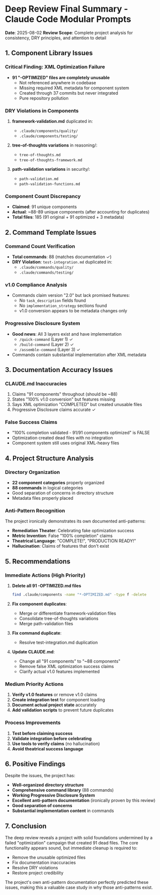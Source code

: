 # Deep Review Final Summary - Claude Code Modular Prompts

**Date**: 2025-08-02
**Review Scope**: Complete project analysis for consistency, DRY principles, and attention to detail

## 1. Component Library Issues

### Critical Finding: XML Optimization Failure
- **91 "-OPTIMIZED" files are completely unusable**
  - Not referenced anywhere in codebase
  - Missing required XML metadata for component system
  - Created through 37 commits but never integrated
  - Pure repository pollution

### DRY Violations in Components
1. **framework-validation.md** duplicated in:
   - `.claude/components/quality/`
   - `.claude/components/testing/`
   
2. **tree-of-thoughts variations** in reasoning/:
   - `tree-of-thoughts.md`
   - `tree-of-thoughts-framework.md`
   
3. **path-validation variations** in security/:
   - `path-validation.md`
   - `path-validation-functions.md`

### Component Count Discrepancy
- **Claimed**: 91 unique components
- **Actual**: ~88-89 unique components (after accounting for duplicates)
- **Total files**: 185 (91 original + 91 optimized + 3 metadata)

## 2. Command Template Issues

### Command Count Verification
- **Total commands**: 88 (matches documentation ✓)
- **DRY Violation**: `test-integration.md` duplicated in:
  - `.claude/commands/quality/`
  - `.claude/commands/testing/`

### v1.0 Compliance Analysis
- Commands claim version "2.0" but lack promised features:
  - No `task_description` fields found
  - No `implementation_strategy` sections found
  - v1.0 conversion appears to be metadata changes only

### Progressive Disclosure System
- **Good news**: All 3 layers exist and have implementation
  - `/quick-command` (Layer 1) ✓
  - `/build-command` (Layer 2) ✓
  - `/assemble-command` (Layer 3) ✓
- Commands contain substantial implementation after XML metadata

## 3. Documentation Accuracy Issues

### CLAUDE.md Inaccuracies
1. Claims "91 components" throughout (should be ~88)
2. States "100% v1.0 conversion" but features missing
3. Says XML optimization "COMPLETED" but created unusable files
4. Progressive Disclosure claims accurate ✓

### False Success Claims
- "100% completion validated - 91/91 components optimized" is FALSE
- Optimization created dead files with no integration
- Component system still uses original XML-heavy files

## 4. Project Structure Analysis

### Directory Organization
- **22 component categories** properly organized
- **88 commands** in logical categories
- Good separation of concerns in directory structure
- Metadata files properly placed

### Anti-Pattern Recognition
The project ironically demonstrates its own documented anti-patterns:
- **Remediation Theater**: Celebrating fake optimization success
- **Metric Invention**: False "100% completion" claims
- **Theatrical Language**: "COMPLETE!", "PRODUCTION READY!"
- **Hallucination**: Claims of features that don't exist

## 5. Recommendations

### Immediate Actions (High Priority)
1. **Delete all 91 -OPTIMIZED.md files**
   ```bash
   find .claude/components -name "*-OPTIMIZED.md" -type f -delete
   ```

2. **Fix component duplicates**:
   - Merge or differentiate framework-validation files
   - Consolidate tree-of-thoughts variations
   - Merge path-validation files

3. **Fix command duplicate**:
   - Resolve test-integration.md duplication

4. **Update CLAUDE.md**:
   - Change all "91 components" to "~88 components"
   - Remove false XML optimization success claims
   - Clarify actual v1.0 features implemented

### Medium Priority Actions
1. **Verify v1.0 features** or remove v1.0 claims
2. **Create integration test** for component loading
3. **Document actual project state** accurately
4. **Add validation scripts** to prevent future duplicates

### Process Improvements
1. **Test before claiming success**
2. **Validate integration before celebrating**
3. **Use tools to verify claims** (no hallucination)
4. **Avoid theatrical success language**

## 6. Positive Findings

Despite the issues, the project has:
- **Well-organized directory structure**
- **Comprehensive command library** (88 commands)
- **Working Progressive Disclosure System**
- **Excellent anti-pattern documentation** (ironically proven by this review)
- **Good separation of concerns**
- **Substantial implementation content** in commands

## 7. Conclusion

The deep review reveals a project with solid foundations undermined by a failed "optimization" campaign that created 91 dead files. The core functionality appears sound, but immediate cleanup is required to:
- Remove the unusable optimized files
- Fix documentation inaccuracies
- Resolve DRY violations
- Restore project credibility

The project's own anti-pattern documentation perfectly predicted these issues, making this a valuable case study in why those anti-patterns exist.